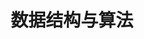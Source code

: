 ---
title: 数据结构与算法
description: 这里是数据结构与算法。
image: algorithm.jpg

# Badge style
style:
    background: "#4cae4f"
    color: "#ffffff"
---